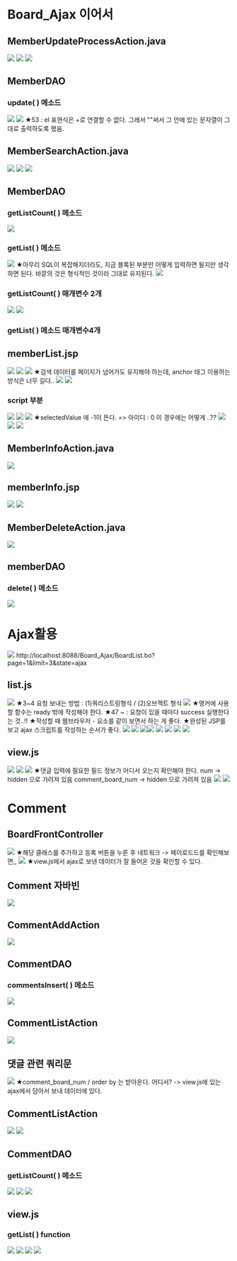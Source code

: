 # Board_Ajax 이어서
## MemberUpdateProcessAction.java
![](../image/Pasted%20image%2020240321090248.png)
![](../image/Pasted%20image%2020240321091013.png)
![](../image/Pasted%20image%2020240321091540.png)


## MemberDAO
### update( ) 메소드
![](../image/Pasted%20image%2020240321092300.png)
![](../image/Pasted%20image%2020240321094530.png)
★53 : el 표현식은 +로 연결할 수 없다. 그래서 ""써서 그 안에 있는 문자열이 그대로 출력하도록 했음. 


## MemberSearchAction.java
![](../image/Pasted%20image%2020240321100356.png)
![](../image/Pasted%20image%2020240321101709.png)
![](../image/Pasted%20image%2020240321102555.png)


## MemberDAO
### getListCount( ) 메소드
![](../image/Pasted%20image%2020240321104040.png)


### getList( ) 메소드
![](../image/Pasted%20image%2020240321110415.png)
★아무리 SQL이 복잡해지더라도, 지금 블록된 부분만 어떻게 입력하면 될지만 생각하면 된다. 바깥의 것은 형식적인 것이라 그대로 유지된다.
![](../image/Pasted%20image%2020240321111213.png)



### getListCount( ) 매개변수 2개
![](../image/Pasted%20image%2020240321112531.png)
![](../image/Pasted%20image%2020240321113605.png)


### getList( ) 메소드 매개변수4개



## memberList.jsp

![](../image/Pasted%20image%2020240321114340.png)
![](../image/Pasted%20image%2020240321120214.png)
![](../image/Pasted%20image%2020240321121003.png)
★검색 데이터를 페이지가 넘어가도 유지해야 하는데, anchor 태그 이용하는 방식은 너무 길다..
![](../image/Pasted%20image%2020240321122233.png)
![](../image/Pasted%20image%2020240321122958.png)

### script 부분
![](../image/Pasted%20image%2020240321140305.png)
![](../image/Pasted%20image%2020240321150959.png)
![](../image/Pasted%20image%2020240321151834.png)
★selectedValue 에 -1이 뜬다. => 아이디 : 0 이 경우에는 어떻게 ..??
![](../image/Pasted%20image%2020240321152437.png)
![](../image/Pasted%20image%2020240321153042.png)
![](../image/Pasted%20image%2020240322090307.png)


## MemberInfoAction.java
![](../image/Pasted%20image%2020240322090639.png)


## memberInfo.jsp
![](../image/Pasted%20image%2020240322091754.png)
![](../image/Pasted%20image%2020240322092850.png)


## MemberDeleteAction.java
![](../image/Pasted%20image%2020240322100111.png)



## memberDAO
### delete( ) 메소드
![](../image/Pasted%20image%2020240322100854.png)



# Ajax활용
![](../image/Pasted%20image%2020240322102136.png)
http://localhost:8088/Board_Ajax/BoardList.bo?page=1&limit=3&state=ajax

## list.js
![](../image/Pasted%20image%2020240322103408.png)
★3~4 요청 보내는 방법 : (1)쿼리스트링형식 / (2)오브젝트
형식
![](../image/Pasted%20image%2020240322103928.png)
★앵커에 사용할 함수는 ready 밖에 작성해야 한다.
★47 ~ : 요청이 있을 때마다 success 실행한다는 것..!!
★작성할 때 웹브라우저 - 요소를 같이 보면서 하는 게 좋다.
★완성된 JSP를 보고 ajax 스크립트를 작성하는 순서가 좋다.
![](../image/Pasted%20image%2020240322110514.png)
![](../image/Pasted%20image%2020240322110619.png)
![](../image/Pasted%20image%2020240322111307.png)![](../image/Pasted%20image%2020240322114546.png)
![](../image/Pasted%20image%2020240322120522.png)
![](../image/Pasted%20image%2020240322120533.png)
![](../image/Pasted%20image%2020240322121337.png)
![](../image/Pasted%20image%2020240322121650.png)



## view.js
![](../image/Pasted%20image%2020240322140322.png)
![](../image/Pasted%20image%2020240322141433.png)
![](../image/Pasted%20image%2020240322142410.png)
★댓글 입력에 필요한 필드 정보가 어디서 오는지 확인해야 한다.
num -> hidden 으로 가려져 있음
comment_board_num -> hidden 으로 가려져 있음
![](../image/Pasted%20image%2020240322142635.png)
![](../image/Pasted%20image%2020240322144052.png)




# Comment
## BoardFrontController
![](../image/Pasted%20image%2020240322145139.png)
★해당 클래스를 추가하고 등록 버튼을 누른 후 네트워크 -> 페이로드드를 확인해보면,,
![](../image/Pasted%20image%2020240322145228.png)
★view.js에서 ajax로 보낸 데이터가 잘 들어온 것을 확인할 수 있다.


## Comment 자바빈
![](../image/Pasted%20image%2020240322150545.png)


## CommentAddAction
![](../image/Pasted%20image%2020240322150601.png)



## CommentDAO
### commentsInsert( ) 메소드
![](../image/Pasted%20image%2020240322151341.png)



## CommentListAction
![](../image/Pasted%20image%2020240322153259.png)


## 댓글 관련 쿼리문
![](../image/Pasted%20image%2020240322154353.png)
★comment_board_num / order by 는 받아온다. 어디서?
-> view.js에 있는 ajax에서 담아서 보내 데이터에 있다.


## CommentListAction
![](../image/Pasted%20image%2020240322160218.png)
![](../image/Pasted%20image%2020240322160224.png)



## CommentDAO
### getListCount( ) 메소드
![](../image/Pasted%20image%2020240322161241.png)
![](../image/Pasted%20image%2020240322161851.png)
![](../image/Pasted%20image%2020240322162831.png)



## view.js
### getList( ) function
![](../image/Pasted%20image%2020240322164727.png)
![](../image/Pasted%20image%2020240322171342.png)
![](../image/Pasted%20image%2020240322172113.png)
![](../image/Pasted%20image%2020240322173104.png)